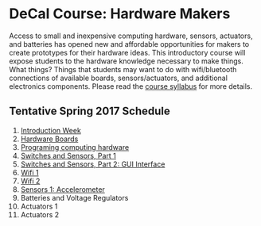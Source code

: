 # DeCal Course: Hardware Makers

Access to small and inexpensive computing hardware, sensors, actuators, and batteries has opened new and affordable opportunities for makers to create prototypes for their hardware ideas. This introductory course will expose students to the hardware knowledge necessary to make things. What things? Things that students may want to do with wifi/bluetooth connections of available boards, sensors/actuators, and additional electronics components. Please read the [course syllabus](https://people.eecs.berkeley.edu/~jpduarte/resources/DeCalCourseHardwareMakers.pdf) for more details.

## Tentative Spring 2017 Schedule

1. [Introduction Week](https://github.com/jpduarteeecs/hardwaremakers/blob/master/labs_sp17/introduction/intro.md)
2. [Hardware Boards](https://github.com/jpduarteeecs/hardwaremakers/blob/master/labs_sp17/angklung/angkulng.md)
3. [Programing computing hardware](https://github.com/jpduarteeecs/hardwaremakers/blob/master/labs_sp17/statemachine/statemachine.md)
4. [Switches and Sensors, Part 1](https://github.com/jpduarteeecs/hardwaremakers/blob/master/labs_sp17/pressuresensor/pressure_sensor.md)
5. [Switches and Sensors, Part 2: GUI Interface](https://github.com/jpduarteeecs/hardwaremakers/blob/master/labs_sp17/pressuresensor/pressure_sensor_gui.md)
6. [Wifi 1](https://github.com/jpduarteeecs/hardwaremakers/blob/master/labs_sp17/wifi/wifi.md)
7. [Wifi 2](https://github.com/jpduarteeecs/hardwaremakers/blob/master/labs_sp17/wifi/wifi2.md)
8. [Sensors 1: Accelerometer](https://github.com/jpduarteeecs/hardwaremakers/blob/master/labs_sp17/sensor_accgyro/sensor1.md)
9. Batteries and Voltage Regulators
10. Actuators 1
11. Actuators 2
